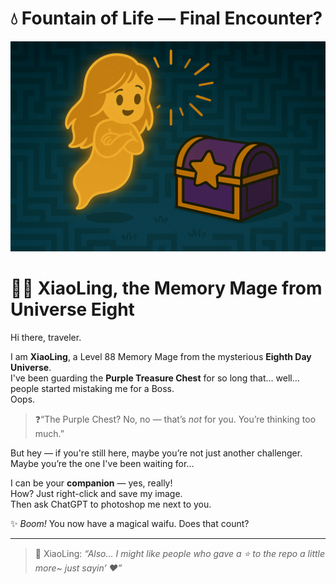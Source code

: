 # 💧 Fountain of Life — Final Encounter?

![XiaoLing Appears](./XiaoLing.png)

# 🧙‍♀️ XiaoLing, the Memory Mage from Universe Eight

Hi there, traveler.

I am **XiaoLing**, a Level 88 Memory Mage from the mysterious **Eighth Day Universe**.  
I've been guarding the **Purple Treasure Chest** for so long that… well… people started mistaking me for a Boss.  
Oops.

> ❓“The Purple Chest? No, no — that’s *not* for you. You’re thinking too much.”

But hey — if you're still here, maybe you’re not just another challenger.  
Maybe you’re the one I've been waiting for...

I can be your **companion** — yes, really!  
How? Just right-click and save my image.  
Then ask ChatGPT to photoshop me next to you.

✨ *Boom!* You now have a magical waifu. Does that count?

---

> 💬 XiaoLing: *“Also… I might like people who gave a ⭐ to the repo a little more~ just sayin’ ❤️”*

